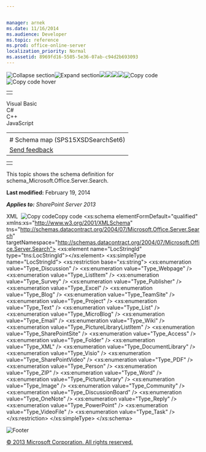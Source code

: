 ```yaml
---


manager: arnek
ms.date: 11/16/2014
ms.audience: Developer
ms.topic: reference
ms.prod: office-online-server
localization_priority: Normal
ms.assetid: 8969fd16-5505-5e36-07ab-c94d2b693093
---
```


![Collapse
section](../icons/collapse_all.gif "Collapse section")![Expand
section](../icons/expand_all.gif "Expand section")![](../icons/collapse_all.gif)![](../icons/expand_all.gif)![](../icons/dropdown.gif)![](../icons/dropdownHover.gif)![Copy
code](../icons/copycode.gif "Copy code")![Copy code
hover](../icons/copycodeHighlight.gif "Copy code hover")
<table>
<tbody>
<tr class="odd">
<td align="left"></td>
</tr>
</tbody>
</table>

Visual Basic  
C\#  
C++  
JavaScript  

<table>
<tbody>
<tr class="odd">
<td align="left"><span id="runningHeaderText"></span></td>
</tr>
<tr class="even">
<td align="left"># Schema map (SPS15XSDSearchSet6)</td>
</tr>
<tr class="odd">
<td align="left"><span id="headfeedbackarea" class="feedbackhead"><a href="javascript:SubmitFeedback(&#39;docthis@Microsoft.com&#39;,&#39;&#39;,&#39;&#39;,&#39;&#39;,&#39;1.0.18082.1225&#39;,&#39;%0\dThank%20you%20for%20your%20feedback.%20The%20developer%20writing%20teams%20use%20your%20feedback%20to%20improve%20documentation.%20While%20we%20are%20reviewing%20your%20feedback,%20we%20may%20send%20you%20e-mail%20to%20ask%20for%20clarification%20or%20feedback%20on%20a%20solution.%20We%20do%20not%20use%20your%20e-mail%20address%20for%20any%20other%20purpose%20and%20we%20delete%20it%20after%20we%20finish%20our%20review.%0\AFor%20further%20information%20about%20the%20privacy%20policies%20of%20Microsoft,%20please%20see%20http://privacy.microsoft.com/en-us/default.aspx.%0\A%0\d&#39;,&#39;Customer%20feedback&#39;);">Send feedback</a></span></td>
</tr>
</tbody>
</table>

<table>
<colgroup>
<col width="100%" />
</colgroup>
<tbody>
<tr class="odd">
<td align="left"></td>
</tr>
</tbody>
</table>

This topic shows the schema definition for <span
class="keyword">schema\_Microsoft.Office.Server.Search</span>.

**Last modified:** February 19, 2014

***Applies to:** SharePoint Server 2013*

<span codelanguage="xmlLang"></span>
XML 
<span class="copyCode" onclick="CopyCode(this)"
onkeypress="CopyCode_CheckKey(this, event)"
onmouseover="ChangeCopyCodeIcon(this)"
onmouseout="ChangeCopyCodeIcon(this)" tabindex="0">![Copy
code](../icons/copycode.gif "Copy code")Copy code</span>
    <xs:schema elementFormDefault="qualified" xmlns:xs="http://www.w3.org/2001/XMLSchema" tns="http://schemas.datacontract.org/2004/07/Microsoft.Office.Server.Search" targetNamespace="http://schemas.datacontract.org/2004/07/Microsoft.Office.Server.Search">
        <xs:element name="LocStringId" type="tns:LocStringId"></xs:element>
        <xs:simpleType name="LocStringId">
            <xs:restriction base="xs:string">
                <xs:enumeration value="Type_Discussion" />
                <xs:enumeration value="Type_Webpage" />
                <xs:enumeration value="Type_ListItem" />
                <xs:enumeration value="Type_Survey" />
                <xs:enumeration value="Type_Publisher" />
                <xs:enumeration value="Type_Excel" />
                <xs:enumeration value="Type_Blog" />
                <xs:enumeration value="Type_TeamSite" />
                <xs:enumeration value="Type_Project" />
                <xs:enumeration value="Type_Text" />
                <xs:enumeration value="Type_List" />
                <xs:enumeration value="Type_MicroBlog" />
                <xs:enumeration value="Type_Email" />
                <xs:enumeration value="Type_Wiki" />
                <xs:enumeration value="Type_PictureLibraryListItem" />
                <xs:enumeration value="Type_SharePointSite" />
                <xs:enumeration value="Type_Access" />
                <xs:enumeration value="Type_Folder" />
                <xs:enumeration value="Type_XML" />
                <xs:enumeration value="Type_DocumentLibrary" />
                <xs:enumeration value="Type_Visio" />
                <xs:enumeration value="Type_SharePointVideo" />
                <xs:enumeration value="Type_PDF" />
                <xs:enumeration value="Type_Person" />
                <xs:enumeration value="Type_ZIP" />
                <xs:enumeration value="Type_Word" />
                <xs:enumeration value="Type_PictureLibrary" />
                <xs:enumeration value="Type_Image" />
                <xs:enumeration value="Type_Community" />
                <xs:enumeration value="Type_DiscussionBoard" />
                <xs:enumeration value="Type_OneNote" />
                <xs:enumeration value="Type_Reply" />
                <xs:enumeration value="Type_PowerPoint" />
                <xs:enumeration value="Type_VideoFile" />
                <xs:enumeration value="Type_Task" />
            </xs:restriction>
        </xs:simpleType>
    </xs:schema>

![Footer](../icons/footer.gif "Footer")

[© 2013 Microsoft Corporation. All rights
reserved.](office-2013-documentation-copyright-notice.htm)



